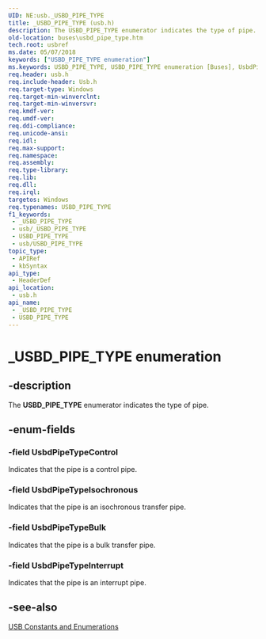```yaml
---
UID: NE:usb._USBD_PIPE_TYPE
title: _USBD_PIPE_TYPE (usb.h)
description: The USBD_PIPE_TYPE enumerator indicates the type of pipe.
old-location: buses\usbd_pipe_type.htm
tech.root: usbref
ms.date: 05/07/2018
keywords: ["USBD_PIPE_TYPE enumeration"]
ms.keywords: USBD_PIPE_TYPE, USBD_PIPE_TYPE enumeration [Buses], UsbdPipeTypeBulk, UsbdPipeTypeControl, UsbdPipeTypeInterrupt, UsbdPipeTypeIsochronous, _USBD_PIPE_TYPE, buses.usbd_pipe_type, usb/USBD_PIPE_TYPE, usb/UsbdPipeTypeBulk, usb/UsbdPipeTypeControl, usb/UsbdPipeTypeInterrupt, usb/UsbdPipeTypeIsochronous, usbstrct_a1fda372-f509-4667-a615-b68936b0a42b.xml
req.header: usb.h
req.include-header: Usb.h
req.target-type: Windows
req.target-min-winverclnt: 
req.target-min-winversvr: 
req.kmdf-ver: 
req.umdf-ver: 
req.ddi-compliance: 
req.unicode-ansi: 
req.idl: 
req.max-support: 
req.namespace: 
req.assembly: 
req.type-library: 
req.lib: 
req.dll: 
req.irql: 
targetos: Windows
req.typenames: USBD_PIPE_TYPE
f1_keywords:
 - _USBD_PIPE_TYPE
 - usb/_USBD_PIPE_TYPE
 - USBD_PIPE_TYPE
 - usb/USBD_PIPE_TYPE
topic_type:
 - APIRef
 - kbSyntax
api_type:
 - HeaderDef
api_location:
 - usb.h
api_name:
 - _USBD_PIPE_TYPE
 - USBD_PIPE_TYPE
---
```


# _USBD_PIPE_TYPE enumeration


## -description

The <b>USBD_PIPE_TYPE</b> enumerator indicates the type of pipe.

## -enum-fields

### -field UsbdPipeTypeControl

Indicates that the pipe is a control pipe.

### -field UsbdPipeTypeIsochronous

Indicates that the pipe is an isochronous transfer pipe.

### -field UsbdPipeTypeBulk

Indicates that the pipe is a bulk transfer pipe.

### -field UsbdPipeTypeInterrupt

Indicates that the pipe is an interrupt pipe.

## -see-also

<a href="/windows-hardware/drivers/ddi/_usbref/#enumerations">USB Constants and Enumerations</a>

